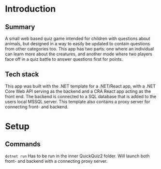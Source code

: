 # Introduction
## Summary
A small web based quiz game intended for children with questions about animals, but designed in a way to easily be updated to contain questions from other categories too. 
This app has two parts: one where an individual can learn more about the creatures, and another mode where two players face off in a quiz battle to answer questions first for points.

## Tech stack
This app was built with the .NET template for a .NET/React app, with a .NET Core Web API serving as the backend and a CRA React app acting as the front end. The backend is connected
to a SQL database that is added to the users local MSSQL server. This template also contains a proxy server for connecting front- and backend.

# Setup
## Commands
```dotnet run```
Has to be run in the inner QuickQuiz2 folder. Will launch both front- and backend with a connecting proxy server.
